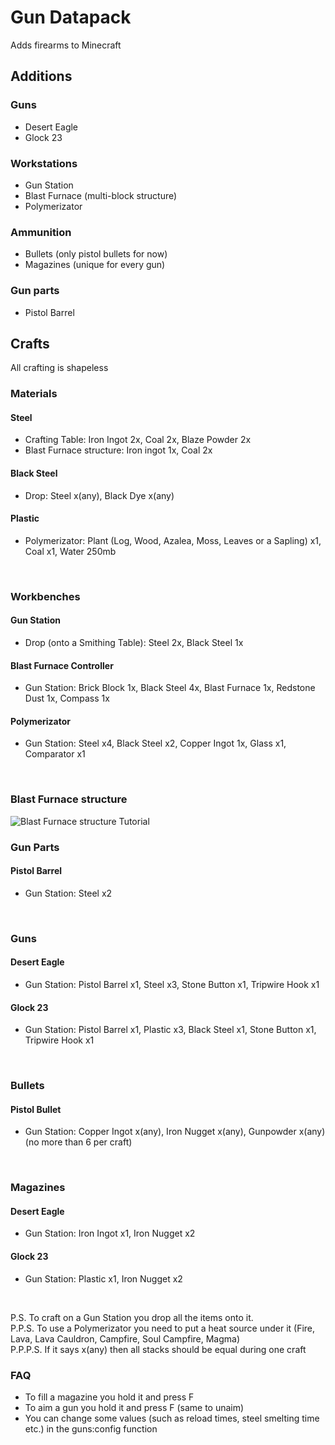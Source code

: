 # Gun Datapack
Adds firearms to Minecraft

## Additions
### Guns
- Desert Eagle
- Glock 23
### Workstations
- Gun Station
- Blast Furnace (multi-block structure)
- Polymerizator
### Ammunition
- Bullets (only pistol bullets for now)
- Magazines (unique for every gun)
### Gun parts
- Pistol Barrel

## Crafts
All crafting is shapeless
### Materials
#### Steel
- Crafting Table: Iron Ingot 2x, Coal 2x, Blaze Powder 2x
- Blast Furnace structure: Iron ingot 1x, Coal 2x
#### Black Steel
- Drop: Steel x(any), Black Dye x(any)
#### Plastic
- Polymerizator: Plant (Log, Wood, Azalea, Moss, Leaves or a Sapling) x1, Coal x1, Water 250mb
<br>

### Workbenches
#### Gun Station
- Drop (onto a Smithing Table): Steel 2x, Black Steel 1x
#### Blast Furnace Controller
- Gun Station: Brick Block 1x, Black Steel 4x, Blast Furnace 1x, Redstone Dust 1x, Compass 1x
#### Polymerizator
- Gun Station: Steel x4, Black Steel x2, Copper Ingot 1x, Glass x1, Comparator x1
<br>

### Blast Furnace structure
![Blast Furnace structure Tutorial](https://github.com/PlanatedLlama45/gun_datapack/assets/79642040/df17ef5f-e486-4cb3-8727-e64a7157da67)
<br>

### Gun Parts
#### Pistol Barrel
- Gun Station: Steel x2
<br>

### Guns
#### Desert Eagle
- Gun Station: Pistol Barrel x1, Steel x3, Stone Button x1, Tripwire Hook x1
#### Glock 23
- Gun Station: Pistol Barrel x1, Plastic x3, Black Steel x1, Stone Button x1, Tripwire Hook x1
<br>

### Bullets
#### Pistol Bullet
- Gun Station: Copper Ingot x(any), Iron Nugget x(any), Gunpowder x(any) (no more than 6 per craft)
<br>

### Magazines
#### Desert Eagle
- Gun Station: Iron Ingot x1, Iron Nugget x2
#### Glock 23
- Gun Station: Plastic x1, Iron Nugget x2
<br>

P.S. To craft on a Gun Station you drop all the items onto it.<br>
P.P.S. To use a Polymerizator you need to put a heat source under it (Fire, Lava, Lava Cauldron, Campfire, Soul Campfire, Magma)<br>
P.P.P.S. If it says x(any) then all stacks should be equal during one craft<br>

### FAQ
- To fill a magazine you hold it and press F
- To aim a gun you hold it and press F (same to unaim)
- You can change some values (such as reload times, steel smelting time etc.) in the guns:config function
